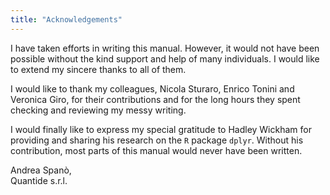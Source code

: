 ```yaml
---
title: "Acknowledgements"
---
```



I have taken efforts in writing this manual. However, it would not have been possible without the kind support and help of many individuals. I would like to extend my sincere thanks to all of them.  

I would like to thank my colleagues, Nicola Sturaro, Enrico Tonini and Veronica Giro, for their contributions and for the long hours they spent checking and reviewing my messy writing.  

I would finally like to express my special gratitude to Hadley Wickham for providing and sharing his research on the `R` package `dplyr`. Without his contribution, most parts of this manual would never have been written.

Andrea Spanò,  
Quantide s.r.l.